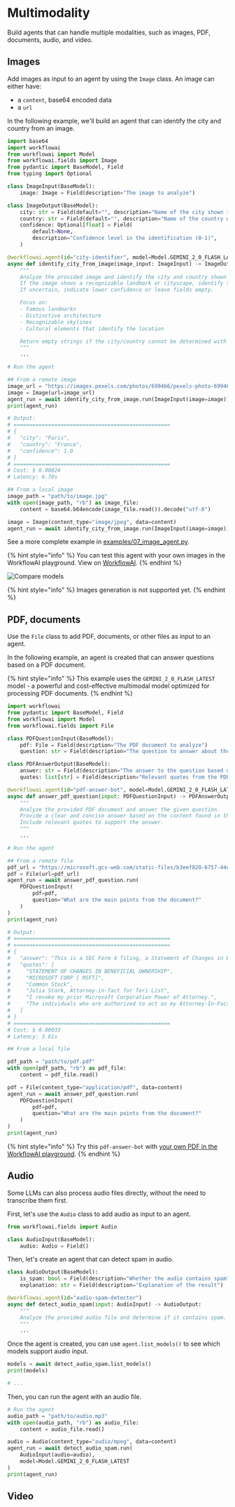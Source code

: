 # Multimodality

Build agents that can handle multiple modalities, such as images, PDF, documents, audio, and video.

## Images

Add images as input to an agent by using the `Image` class. An image can either have:

- a `content`, base64 encoded data
- a `url`

In the following example, we'll build an agent that can identify the city and country from an image.

```python
import base64
import workflowai
from workflowai import Model
from workflowai.fields import Image
from pydantic import BaseModel, Field
from typing import Optional

class ImageInput(BaseModel):
    image: Image = Field(description="The image to analyze")

class ImageOutput(BaseModel):
    city: str = Field(default="", description="Name of the city shown in the image")
    country: str = Field(default="", description="Name of the country where the city is located")
    confidence: Optional[float] = Field(
        default=None,
        description="Confidence level in the identification (0-1)",
    )

@workflowai.agent(id="city-identifier", model=Model.GEMINI_2_0_FLASH_LATEST)
async def identify_city_from_image(image_input: ImageInput) -> ImageOutput:
    """
    Analyze the provided image and identify the city and country shown in it.
    If the image shows a recognizable landmark or cityscape, identify the city and country.
    If uncertain, indicate lower confidence or leave fields empty.

    Focus on:
    - Famous landmarks
    - Distinctive architecture
    - Recognizable skylines
    - Cultural elements that identify the location

    Return empty strings if the city/country cannot be determined with reasonable confidence.
    """
    ...

# Run the agent

## From a remote image
image_url = "https://images.pexels.com/photos/699466/pexels-photo-699466.jpeg"
image = Image(url=image_url)
agent_run = await identify_city_from_image.run(ImageInput(image=image))
print(agent_run)

# Output:
# ==================================================
# {
#   "city": "Paris",
#   "country": "France",
#   "confidence": 1.0
# }
# ==================================================
# Cost: $ 0.00024
# Latency: 6.70s

## From a local image
image_path = "path/to/image.jpg"
with open(image_path, "rb") as image_file:
    content = base64.b64encode(image_file.read()).decode("utf-8")

image = Image(content_type="image/jpeg", data=content)
agent_run = await identify_city_from_image.run(ImageInput(image=image))
```

See a more complete example in [examples/07_image_agent.py](https://github.com/WorkflowAI/workflowai-py/blob/main/examples/07_image_agent.py).

{% hint style="info" %}
You can test this agent with your own images in the WorkflowAI playground. View on [WorkflowAI](https://workflowai.com/docs/agents/city-identifier/1).
{% endhint %}

![Compare models](/docs/assets/images/agents/city-identifier/playground.png)

{% hint style="info" %}
Images generation is not supported yet.
{% endhint %}

## PDF, documents

Use the `File` class to add PDF, documents, or other files as input to an agent.

In the following example, an agent is created that can answer questions based on a PDF document.

{% hint style="info" %}
This example uses the `GEMINI_2_0_FLASH_LATEST` model - a powerful and cost-effective multimodal model optimized for processing PDF documents.
{% endhint %}

```python
import workflowai
from pydantic import BaseModel, Field
from workflowai import Model
from workflowai.fields import File

class PDFQuestionInput(BaseModel):
    pdf: File = Field(description="The PDF document to analyze")
    question: str = Field(description="The question to answer about the PDF content")

class PDFAnswerOutput(BaseModel):
    answer: str = Field(description="The answer to the question based on the PDF content")
    quotes: list[str] = Field(description="Relevant quotes from the PDF that support the answer")

@workflowai.agent(id="pdf-answer-bot", model=Model.GEMINI_2_0_FLASH_LATEST)
async def answer_pdf_question(input: PDFQuestionInput) -> PDFAnswerOutput:
    """
    Analyze the provided PDF document and answer the given question.
    Provide a clear and concise answer based on the content found in the PDF.
    Include relevant quotes to support the answer.
    """
    ...

# Run the agent

## From a remote file
pdf_url = "https://microsoft.gcs-web.com/static-files/b3eef820-6757-44ea-9f98-3963bace4837"
pdf = File(url=pdf_url)
agent_run = await answer_pdf_question.run(
    PDFQuestionInput(
        pdf=pdf,
        question="What are the main points from the document?"
    )
)
print(agent_run)

# Output:
# ==================================================
# ==================================================
# {
#   "answer": "This is a SEC Form 4 filing, a Statement of Changes in Beneficial Ownership, for Teri List regarding Microsoft Corporation (MSFT). The document details non-derivative securities acquired and beneficially owned, as well as derivative securities. Teri List has granted power of attorney to Julia Stark, Benjamin O. Orndorff, Michael Pressman, Keith R. Dolliver and Christyne Mayberry.",
#   "quotes": [
#     "STATEMENT OF CHANGES IN BENEFICIAL OWNERSHIP",
#     "MICROSOFT CORP [ MSFT]",
#     "Common Stock",
#     "Julia Stark, Attorney-in-fact for Teri List",
#     "I revoke my prior Microsoft Corporation Power of Attorney.",
#     "The individuals who are authorized to act as my Attorney-In-Fact under this Power of Attorney are as follows:\nJulia Stark\nBenjamin O. Orndorff\nMichael Pressman\nKeith R. Dolliver\nChristyne Mayberry"
#   ]
# }
# ==================================================
# Cost: $ 0.00033
# Latency: 3.61s

## From a local file

pdf_path = "path/to/pdf.pdf"
with open(pdf_path, "rb") as pdf_file:
    content = pdf_file.read()

pdf = File(content_type="application/pdf", data=content)
agent_run = await answer_pdf_question.run(
    PDFQuestionInput(
        pdf=pdf,
        question="What are the main points from the document?"
    )
)
print(agent_run)
```

{% hint style="info" %}
Try this `pdf-answer-bot` with [your own PDF in the WorkflowAI playground](https://workflowai.com/docs/agents/pdf-answer-bot/1).
{% endhint %}

## Audio

Some LLMs can also process audio files directly, without the need to transcribe them first.

First, let's use the `Audio` class to add audio as input to an agent.

```python
from workflowai.fields import Audio

class AudioInput(BaseModel):
    audio: Audio = Field()
```

Then, let's create an agent that can detect spam in audio.

```python
class AudioOutput(BaseModel):
    is_spam: bool = Field(description="Whether the audio contains spam")
    explanation: str = Field(description="Explanation of the result")

@workflowai.agent(id="audio-spam-detector")
async def detect_audio_spam(input: AudioInput) -> AudioOutput:
    """
    Analyze the provided audio file and determine if it contains spam.
    """
    ...
```

Once the agent is created, you can use `agent.list_models()` to see which models support audio input.

```python
models = await detect_audio_spam.list_models()
print(models)

# ...
```

Then, you can run the agent with an audio file.

```python
# Run the agent
audio_path = "path/to/audio.mp3"
with open(audio_path, "rb") as audio_file:
    content = audio_file.read()

audio = Audio(content_type="audio/mpeg", data=content)
agent_run = await detect_audio_spam.run(
    AudioInput(audio=audio),
    model=Model.GEMINI_2_0_FLASH_LATEST
)
print(agent_run)
```

## Video
